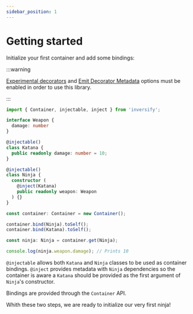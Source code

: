 ```yaml
---
sidebar_position: 1
---
```


# Getting started

Initialize your first container and add some bindings:

:::warning

[Experimental decorators](https://www.typescriptlang.org/tsconfig/#experimentalDecorators) and [Emit Decorator Metadata](https://www.typescriptlang.org/tsconfig/#emitDecoratorMetadata) options must be enabled in order to use this library.

:::

```ts
import { Container, injectable, inject } from 'inversify';

interface Weapon {
  damage: number
}

@injectable()
class Katana {
  public readonly damage: number = 10;
}

@injectable()
class Ninja {
  constructor (
    @inject(Katana)
    public readonly weapon: Weapon
  ) {}
}

const container: Container = new Container();

container.bind(Ninja).toSelf();
container.bind(Katana).toSelf();

const ninja: Ninja = container.get(Ninja);

console.log(ninja.weapon.damage); // Prints 10
```

`@injectable` allows both `Katana` and `Ninja` classes to be used as container bindings. `@inject` provides metadata with `Ninja` dependencies so the container is aware a `Katana` should be provided as the first argument of `Ninja`'s constructor.

Bindings are provided through the `Container` API.

Whith these two steps, we are ready to initialize our very first ninja!

